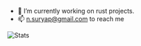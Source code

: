 - 🔭 I’m currently working on rust projects.
- 📫 n.suryap@gmail.com to reach me

![Stats](https://github-readme-stats.vercel.app/api?username=cool-mist&show=reviews,discussions_started,discussions_answered,prs_merged,prs_merged_percentage&theme=merko&rank_icon=github)

<!--
**cool-mist/cool-mist** is a ✨ _special_ ✨ repository because its `README.md` (this file) appears on your GitHub profile.

Here are some ideas to get you started:

- 🔭 I’m currently working on ...
- 🌱 I’m currently learning ...
- 👯 I’m looking to collaborate on ...
- 🤔 I’m looking for help with ...
- 💬 Ask me about ...
- 📫 How to reach me: ...
- 😄 Pronouns: ...
- ⚡ Fun fact: ...
-->
